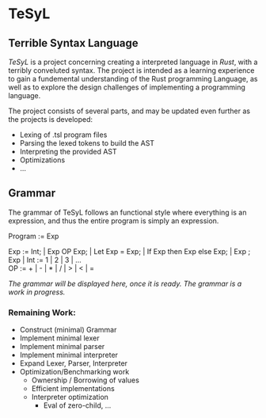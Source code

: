 # TeSyL
## **Te**rrible **Sy**ntax **L**anguage

*TeSyL* is a project concerning creating a interpreted language in *Rust*, with a terribly conveluted syntax. The project is intended as a learning experience to gain a fundemental understanding of the Rust programming Language, as well as to explore the design challenges of implementing a programming language.

The project consists of several parts, and may be updated even further as the projects is developed: 
* Lexing of .tsl program files
* Parsing the lexed tokens to build the AST
* Interpreting the provided AST
* Optimizations
* ...  

## Grammar
The grammar of TeSyL follows an functional style where everything is an expression, and thus the entire program is simply an expression.

Program := Exp

Exp := Int; | Exp OP Exp; | Let Exp = Exp; | If Exp then Exp else Exp; | Exp ; Exp | 
Int := 1 | 2 | 3 | ...  
OP := + | - | * | / | > | < | =

*The grammar will be displayed here, once it is ready. The grammar is a work in progress.*

### Remaining Work:
 * Construct (minimal) Grammar
 * Implement minimal lexer
 * Implement minimal parser
 * Implement minimal interpreter
 * Expand Lexer, Parser, Interpreter
 * Optimization/Benchmarking work
    * Ownership / Borrowing of values
    * Efficient implementations
    * Interpreter optimization
        * Eval of zero-child, ...
